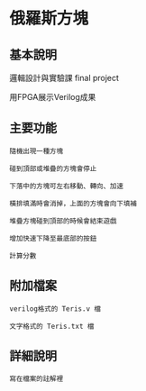 # 俄羅斯方塊
## 基本說明

邏輯設計與實驗課 final project

用FPGA展示Verilog成果

## 主要功能

    隨機出現一種方塊

    碰到頂部或堆疊的方塊會停止

    下落中的方塊可左右移動、轉向、加速

    橫排填滿時會消掉，上面的方塊會向下填補

    堆疊方塊碰到頂部的時候會結束遊戲

    增加快速下降至最底部的按鈕

    計算分數

## 附加檔案

    verilog格式的 Teris.v 檔

    文字格式的 Teris.txt 檔

## 詳細說明

    寫在檔案的註解裡
